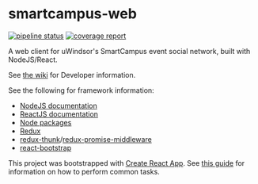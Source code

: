 # smartcampus-web

[![pipeline status](https://gitlab.cs.uwindsor.ca/smart-campus/smartcampus-web/badges/master/pipeline.svg)](https://gitlab.cs.uwindsor.ca/smart-campus/smartcampus-web/pipelines)
[![coverage report](https://gitlab.cs.uwindsor.ca/smart-campus/smartcampus-web/badges/master/coverage.svg)](https://gitlab.cs.uwindsor.ca/smart-campus/smartcampus-web/-/jobs)

A web client for uWindsor's SmartCampus event social network, built with NodeJS/React.

See [the wiki](https://gitlab.cs.uwindsor.ca/smart-campus/smartcampus-web/wikis) for Developer information.

See the following for framework information:
* [NodeJS documentation](https://nodejs.org/dist/latest-v8.x/docs/api/)
* [ReactJS documentation](https://reactjs.org/docs)
* [Node packages](https://www.npmjs.com/)
* [Redux](https://redux.js.org/)
* [redux-thunk](https://www.npmjs.com/package/redux-thunk)/[redux-promise-middleware](https://www.npmjs.com/package/redux-promise-middleware)
* [react-bootstrap](https://react-bootstrap.github.io/)

This project was bootstrapped with [Create React App](https://github.com/facebookincubator/create-react-app). See [this guide](https://github.com/facebook/create-react-app/blob/cb1608b3e02e0eef5fd350f6e4cf5ce32bdfc215/packages/react-scripts/template/README.md) for information on how to perform common tasks.
